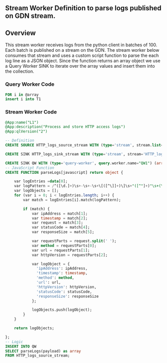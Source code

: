 ## Stream Worker Definition to parse logs published on GDN stream.

## Overview

This stream worker receives logs from the python client in batches of 100. Each batch is published on a stream on the GDN. The stream worker below consumes that stream and uses a custom script function to parse the each log line as a JSON object. Since the function returns an array object we use a Query Worker SINK to iterate over the array values and insert them into the collection.

### Query Worker Code
```sql
FOR i in @array
insert i into T1
```

### Stream Worker Code
``` sql
@App:name("L1")
@App:description("Process and store HTTP access logs")
@App:qlVersion("2")

-- Definition
CREATE SOURCE HTTP_logs_source_stream WITH (type='stream', stream.list='HTTP_logs_source_stream', map.type='json', replication.type='global') (payload object);

CREATE SINK HTTP_logs_sink_stream WITH (type='stream', stream='HTTP_logs_sink_stream', map.type='json', replication.type='global') (array object);

CREATE SINK QW WITH (type='query-worker', query.worker.name="QW1") (array object);
-- JavaScript Function
CREATE FUNCTION parseLogs[javascript] return object {

    var logEntries =data[0];
    var logPattern = /^([\d.]+)\s+-\s+-\s+\[([^\]]+)\]\s+"([^"]+)"\s+(\d+)\s+(\d+)/;
    var logObjects = [];
    for (var i = 0; i < logEntries.length; i++) {
        var match = logEntries[i].match(logPattern);

        if (match) {
            var ipAddress = match[1];
            var timestamp = match[2];
            var request = match[3];
            var statusCode = match[4];
            var responseSize = match[5];

            var requestParts = request.split(' ');
            var method = requestParts[0];
            var url = requestParts[1];
            var httpVersion = requestParts[2];

            var logObject = {
              'ipAddress': ipAddress,
              'timestamp': timestamp,
              'method': method,
              'url': url,
              'httpVersion': httpVersion,
              'statusCode': statusCode,
              'responseSize': responseSize
            };

            logObjects.push(logObject);
        }
    }

    return logObjects;

};
-- Logic
INSERT INTO QW
SELECT parseLogs(payload) as array
FROM HTTP_logs_source_stream;
```